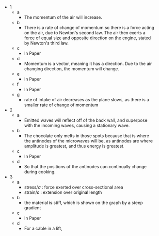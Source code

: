 - 1
	- a
		- The momentum of the air will increase.
	- b
		- There is a rate of change of momentum so there is a force acting on the air, due to Newton's second law. The air then exerts a force of equal size and opposite direction on the engine, stated by Newton's third law.
	- c
		- In Paper
	- d
		- Momentum is a vector, meaning it has a direction. Due to the air changing direction, the momentum will change.
	- e
		- In Paper
	- f
		- In Paper
	- g
		- rate of intake of air decreases as the plane slows, as there is a smaller rate of change of momentum 
- 2
	- a
		- Emitted waves will reflect off of the back wall, and superpose with the incoming waves, causing a stationary wave.
	- b
		- The chocolate only melts in those spots because that is where the antinodes of the microwaves will be, as antinodes are where amplitude is greatest, and thus energy is greatest.
	- c
		- In Paper
	- d
		- So that the positions of the antinodes can continually change during cooking.
- 3
	- a
		- stress/$\sigma$ : force exerted over cross-sectional area
		- strain/$\varepsilon$ : extension over original length
	- b
		- the material is stiff, which is shown on the graph by a steep gradient
	- c
		- In Paper
	- d
		- For a cable in a lift, 